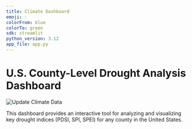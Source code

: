 ```yaml
---
title: Climate Dashboard
emoji: 💧
colorFrom: blue
colorTo: green
sdk: streamlit
python_version: 3.12
app_file: app.py
---
```


# U.S. County-Level Drought Analysis Dashboard

![Update Climate Data](https://github.com/vishalworkdatacommon/climate_dashboard_unified/actions/workflows/update_climate_data.yml/badge.svg)

This dashboard provides an interactive tool for analyzing and visualizing key drought indices (PDSI, SPI, SPEI) for any county in the United States.
